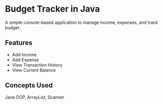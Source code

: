 # Budget Tracker in Java

A simple console-based application to manage income, expenses, and track budget.

## Features
- Add Income
- Add Expense
- View Transaction History
- View Current Balance

## Concepts Used
Java OOP, ArrayList, Scanner
